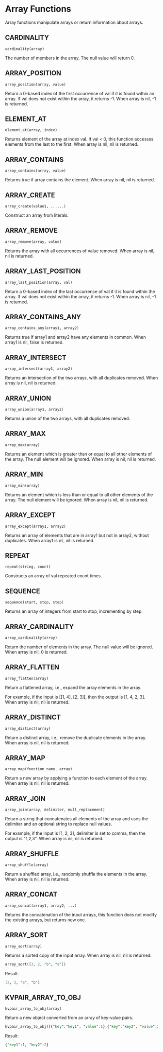 # Array Functions

Array functions manipulate arrays or return information about arrays.

## CARDINALITY

```text
cardinality(array)
```

The number of members in the array. The null value will return 0.

## ARRAY_POSITION

```text
array_position(array, value)
```

Return a 0-based index of the first occurrence of val if it is found within an array. If val does not exist within the
array, it returns -1. When array is nil, -1 is returned.

## ELEMENT_AT

```text
element_at(array, index)
```

Returns element of the array at index val. If val < 0, this function accesses elements from the last to the first. When array is nil, nil is returned.

## ARRAY_CONTAINS

```text
array_contains(array, value)
```

Returns true if array contains the element. When array is nil, nil is returned.

## ARRAY_CREATE

```text
array_create(value1, ......)
```

Construct an array from literals.

## ARRAY_REMOVE

```text
array_remove(array, value)
```

Returns the array with all occurrences of value removed. When array is nil, nil is returned.

## ARRAY_LAST_POSITION

```text
array_last_position(array, val)
```

Return a 0-based index of the last occurrence of val if it is found within the array. If val does not exist within the
array, it returns -1. When array is nil, -1 is returned.

## ARRAY_CONTAINS_ANY

```text
array_contains_any(array1, array2)
```

Returns true if array1 and array2 have any elements in common. When array1 is nil, false is returned.

## ARRAY_INTERSECT

```text
array_intersect(array1, array2)
```

Returns an intersection of the two arrays, with all duplicates removed. When array is nil, nil is returned.

## ARRAY_UNION

```text
array_union(array1, array2)
```

Returns a union of the two arrays, with all duplicates removed.

## ARRAY_MAX

```text
array_max(array)
```

Returns an element which is greater than or equal to all other elements of the array. The null element will be ignored. When array is nil, nil is returned.

## ARRAY_MIN

```text
array_min(array)
```

Returns an element which is less than or equal to all other elements of the array. The null element will be ignored. When array is nil, nil is returned.

## ARRAY_EXCEPT

```text
array_except(array1, array2)
```

Returns an array of elements that are in array1 but not in array2, without duplicates. When array1 is nil, nil is returned.

## REPEAT

```text
repeat(string, count)
```

Constructs an array of val repeated count times.

## SEQUENCE

```text
sequence(start, stop, step)
```

Returns an array of integers from start to stop, incrementing by step.

## ARRAY_CARDINALITY

```text
array_cardinality(array)
```

Return the number of elements in the array. The null value will be ignored. When array is nil, 0 is returned.

## ARRAY_FLATTEN

```text
array_flatten(array)
```

Return a flattened array, i.e., expand the array elements in the array.

For example, if the input is [[1, 4], [2, 3]], then the output is [1, 4, 2, 3]. When array is nil, nil is returned.

## ARRAY_DISTINCT

```text
array_distinct(array)
```

Return a distinct array, i.e., remove the duplicate elements in the array. When array is nil, nil is returned.

## ARRAY_MAP

```text
array_map(function_name, array)
```

Return a new array by applying a function to each element of the array. When array is nil, nil is returned.

## ARRAY_JOIN

```text
array_join(array, delimiter, null_replacement)
```

Return a string that concatenates all elements of the array and uses the delimiter and an optional string to replace null values.

For example, if the input is [1, 2, 3], delimiter is set to comma, then the output is "1,2,3". When array is nil, nil is returned.

## ARRAY_SHUFFLE

```text
array_shuffle(array)
```

Return a shuffled array, i.e., randomly shuffle the elements in the array. When array is nil, nil is returned.

## ARRAY_CONCAT

```text
array_concat(array1, array2, ...)
```

Returns the concatenation of the input arrays, this function does not modify the existing arrays, but returns new one.

## ARRAY_SORT

```text
array_sort(array)
```

Returns a sorted copy of the input array. When array is nil, nil is returned.

```sql
array_sort([3, 2, "b", "a"])
```

Result:

```sql
[2, 3, "a", "b"]
```

## KVPAIR_ARRAY_TO_OBJ

```text
kvpair_array_to_obj(array)
```

Return a new object converted from an array of key-value pairs.

```sql
kvpair_array_to_obj([{"key":"key1", "value":1},{"key":"key2", "value":2}])
```

Result:

```sql
{"key1":1, "key2":2}
```
